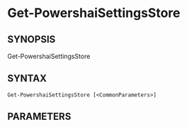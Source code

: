 ﻿---
external help file: powershai-help.xml
schema: 2.0.0
powershai: true
---

# Get-PowershaiSettingsStore

## SYNOPSIS <!--!= @#Synop !-->

Get-PowershaiSettingsStore 


## SYNTAX <!--!= @#Syntax !-->

```
Get-PowershaiSettingsStore [<CommonParameters>]
```

## PARAMETERS <!--!= @#Params !-->